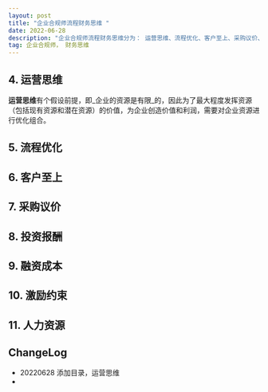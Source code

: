 ```yaml
---
layout: post
title: "企业合规师流程财务思维 "
date: 2022-06-28
description: "企业合规师流程财务思维分为： 运营思维、流程优化、客户至上、采购议价、投资报酬、融资成本、激励约束、人力资源八个方面"
tag: 企业合规师， 财务思维
---     
```


##  4. 运营思维  

**运营思维**有个假设前提，即_企业的资源是有限_的，因此为了最大程度发挥资源（包括现有资源和潜在资源）的价值，为企业创造价值和利润，需要对企业资源进行优化组合。  



##  5. 流程优化  


##  6. 客户至上  


##  7. 采购议价  


##  8. 投资报酬  



##  9. 融资成本    


##  10. 激励约束   


##  11. 人力资源  




##  ChangeLog  

- 20220628 添加目录，运营思维  
- 


